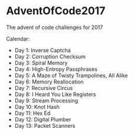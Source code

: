 # AdventOfCode2017
The advent of code challenges for 2017

Calendar:
- Day 1: Inverse Captcha
- Day 2: Corruption Checksum
- Day 3: Spiral Memory
- Day 4: High-Entropy Passphrases
- Day 5: A Maze of Twisty Trampolines, All Alike
- Day 6: Memory Reallocation
- Day 7: Recursive Circus
- Day 8: I Heard You Like Registers
- Day 9: Stream Processing
- Day 10: Knot Hash
- Day 11: Hex Ed
- Day 12: Digital Plumber
- Day 13: Packet Scanners